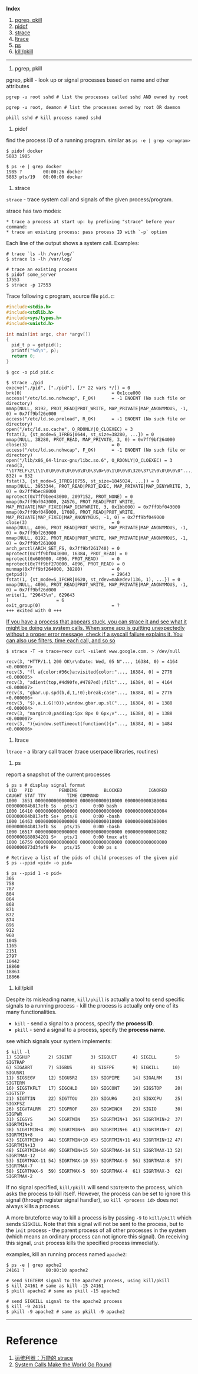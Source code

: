 **Index**

1. [pgrep, pkill](#pgrep)
1. [pidof](#pidof)
1. [strace](#strace)
1. [ltrace](#ltrace)
1. [ps](#ps)
1. [kill/pkill](#kill)

---------

1. <a name="pgrep">pgrep, pkill</a>

  pgrep, pkill - look up or signal processes based on name and other attributes

  ```shell
  pgrep -u root sshd # list the processes called sshd AND owned by root

  pgrep -u root, deamon # list the processes owned by root OR daemon

  pkill sshd # kill process named sshd
  ```

1. <a name="pifof">pidof</a>

  find the process ID of a running program.
  similar as `ps -e | grep <program>`

  ```shell
  $ pidof docker
  5883 1985

  $ ps -e | grep docker
  1985 ?        00:00:26 docker
  5883 pts/19   00:00:00 docker
  ```

1. <a name="strace">strace</a>

  `strace` - trace system call and signals of the given process/program.

  strace has two modes:

    * trace a process at start up: by prefixing "strace" before your command:
    * trace an existing process: pass process ID with `-p` option

  Each line of the output shows a system call. Examples:

  ```shell
  # trace `ls -lh /var/log/`
  $ strace ls -lh /var/log/

  # trace an existing process
  $ pidof some_server
  17553
  $ strace -p 17553
  ```

  Trace following c program, source file `pid.c`:

  ```c
  #include<stdio.h>
  #include<stdlib.h>
  #include<sys/types.h>
  #include<unistd.h>

  int main(int argc, char *argv[])
  {
    pid_t p = getpid();
    printf("%d\n", p);
    return 0;
  }
  ```

  ```shell
  $ gcc -o pid pid.c

  $ strace ./pid
  execve("./pid", ["./pid"], [/* 22 vars */]) = 0
  brk(0)                                  = 0x1cce000
  access("/etc/ld.so.nohwcap", F_OK)      = -1 ENOENT (No such file or directory)
  mmap(NULL, 8192, PROT_READ|PROT_WRITE, MAP_PRIVATE|MAP_ANONYMOUS, -1, 0) = 0x7ff9bf26e000
  access("/etc/ld.so.preload", R_OK)      = -1 ENOENT (No such file or directory)
  open("/etc/ld.so.cache", O_RDONLY|O_CLOEXEC) = 3
  fstat(3, {st_mode=S_IFREG|0644, st_size=38280, ...}) = 0
  mmap(NULL, 38280, PROT_READ, MAP_PRIVATE, 3, 0) = 0x7ff9bf264000
  close(3)                                = 0
  access("/etc/ld.so.nohwcap", F_OK)      = -1 ENOENT (No such file or directory)
  open("/lib/x86_64-linux-gnu/libc.so.6", O_RDONLY|O_CLOEXEC) = 3
  read(3, "\177ELF\2\1\1\0\0\0\0\0\0\0\0\0\3\0>\0\1\0\0\0\320\37\2\0\0\0\0\0"..., 832) = 832
  fstat(3, {st_mode=S_IFREG|0755, st_size=1845024, ...}) = 0
  mmap(NULL, 3953344, PROT_READ|PROT_EXEC, MAP_PRIVATE|MAP_DENYWRITE, 3, 0) = 0x7ff9bec88000
  mprotect(0x7ff9bee43000, 2097152, PROT_NONE) = 0
  mmap(0x7ff9bf043000, 24576, PROT_READ|PROT_WRITE, MAP_PRIVATE|MAP_FIXED|MAP_DENYWRITE, 3, 0x1bb000) = 0x7ff9bf043000
  mmap(0x7ff9bf049000, 17088, PROT_READ|PROT_WRITE, MAP_PRIVATE|MAP_FIXED|MAP_ANONYMOUS, -1, 0) = 0x7ff9bf049000
  close(3)                                = 0
  mmap(NULL, 4096, PROT_READ|PROT_WRITE, MAP_PRIVATE|MAP_ANONYMOUS, -1, 0) = 0x7ff9bf263000
  mmap(NULL, 8192, PROT_READ|PROT_WRITE, MAP_PRIVATE|MAP_ANONYMOUS, -1, 0) = 0x7ff9bf261000
  arch_prctl(ARCH_SET_FS, 0x7ff9bf261740) = 0
  mprotect(0x7ff9bf043000, 16384, PROT_READ) = 0
  mprotect(0x600000, 4096, PROT_READ)     = 0
  mprotect(0x7ff9bf270000, 4096, PROT_READ) = 0
  munmap(0x7ff9bf264000, 38280)           = 0
  getpid()                                = 29643
  fstat(1, {st_mode=S_IFCHR|0620, st_rdev=makedev(136, 1), ...}) = 0
  mmap(NULL, 4096, PROT_READ|PROT_WRITE, MAP_PRIVATE|MAP_ANONYMOUS, -1, 0) = 0x7ff9bf26d000
  write(1, "29643\n", 629643
  )                  = 6
  exit_group(0)                           = ?
  +++ exited with 0 +++
  ```

  [If you have a process that appears stuck, you can strace it and see what
  it might be doing via system calls. When some app is quitting
  unexpectedly without a proper error message, check if a syscall failure
  explains it. You can also use filters, time each call, and so so](http://duartes.org/gustavo/blog/post/system-calls/)

  ```shell
  $ strace -T -e trace=recv curl -silent www.google.com. > /dev/null

  recv(3, "HTTP/1.1 200 OK\r\nDate: Wed, 05 N"..., 16384, 0) = 4164 <0.000007>
  recv(3, "fl a{color:#36c}a:visited{color:"..., 16384, 0) = 2776 <0.000005>
  recv(3, "adient(top,#4d90fe,#4787ed);filt"..., 16384, 0) = 4164 <0.000007>
  recv(3, "gbar.up.spd(b,d,1,!0);break;case"..., 16384, 0) = 2776 <0.000006>
  recv(3, "$),a.i.G(!0)),window.gbar.up.sl("..., 16384, 0) = 1388 <0.000004>
  recv(3, "margin:0;padding:5px 8px 0 6px;v"..., 16384, 0) = 1388 <0.000007>
  recv(3, "){window.setTimeout(function(){v"..., 16384, 0) = 1484 <0.000006>
  ```

1. <a name="ltrace">ltrace</a>

  `ltrace` - a library call tracer (trace userpace libraries, routines)


1. <a name="ps">ps</a>

  report a snapshot of the current processes

  ```shell
  $ ps s # display signal format
   UID   PID          PENDING          BLOCKED          IGNORED           CAUGHT STAT TTY        TIME COMMAND
  1000  3651 0000000000000000 0000000000010000 0000000000380004 000000004b817efb Ss   pts/1      0:00 bash
  1000 16410 0000000000000000 0000000000000000 0000000000380004 000000004b817efb Ss+  pts/8      0:00 -bash
  1000 16463 0000000000000000 0000000000010000 0000000000380004 000000004b817efb Ss   pts/15     0:00 -bash
  1000 16517 0000000000000000 0000000000000000 0000000000081802 0000000188034201 S+   pts/1      0:00 tmux att
  1000 16759 0000000000000000 0000000000000000 0000000000000000 0000000073d3fef9 R+   pts/15     0:00 ps s

  # Retrieve a list of the pids of child processes of the given pid
  $ ps --ppid <pid> -o pid=

  $ ps --ppid 1 -o pid=
  366
  758
  787
  804
  864
  868
  871
  872
  874
  896
  912
  960
  1045
  1165
  2151
  2797
  10442
  18860
  18863
  18866
  ```

1. <a name="kill">kill/pkill</a>

  Despite its misleading name, `kill/pkill` is actually a tool to send
  specific signals to a running process - kill the process is actually only
  one of its many functionalities.

  * `kill` - send a signal to a process, specify the **process ID**.
  * `pkill` - send a signal to a process, specify the **process name**.

  see which signals your system implements:
  ```shell
  $ kill -l
  1) SIGHUP       2) SIGINT       3) SIGQUIT      4) SIGILL       5) SIGTRAP
  6) SIGABRT      7) SIGBUS       8) SIGFPE       9) SIGKILL     10) SIGUSR1
  11) SIGSEGV     12) SIGUSR2     13) SIGPIPE     14) SIGALRM     15) SIGTERM
  16) SIGSTKFLT   17) SIGCHLD     18) SIGCONT     19) SIGSTOP     20) SIGTSTP
  21) SIGTTIN     22) SIGTTOU     23) SIGURG      24) SIGXCPU     25) SIGXFSZ
  26) SIGVTALRM   27) SIGPROF     28) SIGWINCH    29) SIGIO       30) SIGPWR
  31) SIGSYS      34) SIGRTMIN    35) SIGRTMIN+1  36) SIGRTMIN+2  37) SIGRTMIN+3
  38) SIGRTMIN+4  39) SIGRTMIN+5  40) SIGRTMIN+6  41) SIGRTMIN+7  42) SIGRTMIN+8
  43) SIGRTMIN+9  44) SIGRTMIN+10 45) SIGRTMIN+11 46) SIGRTMIN+12 47) SIGRTMIN+13
  48) SIGRTMIN+14 49) SIGRTMIN+15 50) SIGRTMAX-14 51) SIGRTMAX-13 52) SIGRTMAX-12
  53) SIGRTMAX-11 54) SIGRTMAX-10 55) SIGRTMAX-9  56) SIGRTMAX-8  57) SIGRTMAX-7
  58) SIGRTMAX-6  59) SIGRTMAX-5  60) SIGRTMAX-4  61) SIGRTMAX-3  62) SIGRTMAX-2
  ```

  If no signal specified, `kill/pkill` will
  send `SIGTERM` to the process, which asks the process to kill itself.
  However, the process can be set to ignore this signal (through register
  signal handler), so `kill <process id>` does not always kills a process.

  A more bruteforce way to kill a process is by passing `-9` to `kill/pkill`
  which sends `SIGKILL`. Note that this signal will not be sent to the process,
  but to the `init` process - the parent process of all other processes in the
  system (which means an ordinary process can not ignore this signal).
  On receiving this signal, `init` process kills the specified process
  immediatly.

  examples, kill an running process named `apache2`:
  ```shell
  $ ps -e | grep apche2
  24161 ?        00:00:10 apache2

  # send SIGTERM signal to the apache2 process, using kill/pkill
  $ kill 24161 # same as kill -15 24161
  $ pkill apache2 # same as pkill -15 apache2

  # send SIGKILL signal to the apache2 process
  $ kill -9 24161
  $ pkill -9 apache2 # same as pkill -9 apache2
  ```

----------

# Reference

1. [运维利器：万能的 strace](http://mp.weixin.qq.com/s?__biz=MzA4Nzg5Nzc5OA==&mid=2651659767&idx=1&sn=3c515cb32bcbcafe16c749024d1545ef&scene=0#wechat_redirect)
1. [System Calls Make the World Go Round](http://duartes.org/gustavo/blog/post/system-calls/)
